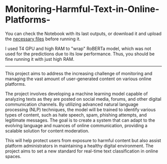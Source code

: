 # Monitoring-Harmful-Text-in-Online-Platforms-

You can check the Notebook with its last outputs, or download it and upload the [necessary files](https://github.com/TLeonidas/Monitoring-Harmful-Text-in-Online-Platforms-/tree/main/notebook_files) before running it.

I used T4 GPU and high RAM to "wrap" RoBERTa model, which was not used for the predictions due to its low performance. Thus, you should be fine running it with just high RAM.

---------------------------------------------------------------------------------------------------------------------------------------------------------

This project aims to address the increasing challenge of monitoring and managing the vast amount of user-generated content on various online platforms.

The project involves developing a machine learning model capable of analyzing texts as they are posted on social media, forums, and other digital communication channels. By utilizing advanced natural language processing (NLP) techniques, the model will be trained to identify various types of content, such as hate speech, spam, phishing attempts, and legitimate messages. The goal is to create a system that can adapt to the evolving language and nuances of online communication, providing a scalable solution for content moderation.

This will help protect users from exposure to harmful content but also assist platform administrators in maintaining a healthy digital environment. The project aims to set a new standard for real-time text classification in online spaces.
